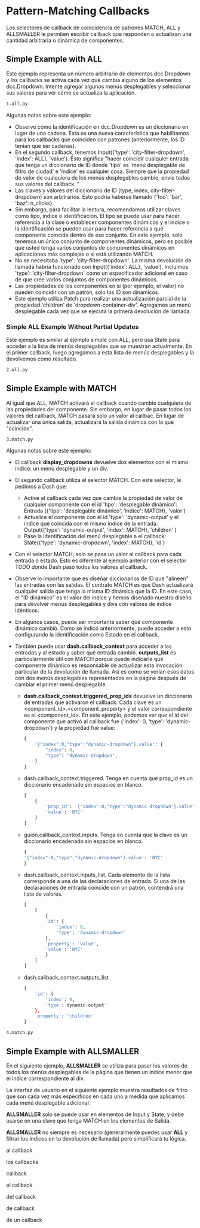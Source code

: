 # Pattern-Matching Callbacks

Los selectores de callback de coincidencia de patrones MATCH, ALL y ALLSMALLER le permiten escribir callback que responden o actualizan una cantidad arbitraria o dinámica de componentes.

## Simple Example with ALL

Este ejemplo representa un número arbitrario de elementos dcc.Dropdown y los callbacks se activa cada vez que cambia alguno de los elementos dcc.Dropdown. Intente agregar algunos menús desplegables y seleccionar sus valores para ver cómo se actualiza la aplicación.

```bash
1.all.py
```

Algunas notas sobre este ejemplo:

- Observe cómo la identificación en dcc.Dropdown es un diccionario en lugar de una cadena. Esta es una nueva característica que habilitamos para los callbacks que coinciden con patrones (anteriormente, los ID tenían que ser cadenas).
- En el segundo callback, tenemos Input({'type': 'city-filter-dropdown', 'index': ALL}, 'value'). Esto significa "hacer coincidir cualquier entrada que tenga un diccionario de ID donde 'tipo' es 'menú desplegable de filtro de ciudad' e 'índice' es cualquier cosa. Siempre que la propiedad de valor de cualquiera de los menús desplegables cambie, envíe todos sus valores del callback. "
- Las claves y valores del diccionario de ID (type, index, city-filter-dropdown) son arbitrarios. Esto podría haberse llamado {'foo': 'bar', 'baz': n_clicks}.
- Sin embargo, para facilitar la lectura, recomendamos utilizar claves como tipo, índice o identificación. El tipo se puede usar para hacer referencia a la clase o establecer componentes dinámicos y el índice o la identificación se pueden usar para hacer referencia a qué componente coincide dentro de ese conjunto. En este ejemplo, solo tenemos un único conjunto de componentes dinámicos, pero es posible que usted tenga varios conjuntos de componentes dinámicos en aplicaciones más complejas o si está utilizando MATCH.
- No se necesitaba 'type': 'city-filter-dropdown'. La misma devolución de llamada habría funcionado con Input({'index': ALL}, 'value'). Incluimos 'type': 'city-filter-dropdown' como un especificador adicional en caso de que cree varios conjuntos de componentes dinámicos.
- Las propiedades de los componentes en sí (por ejemplo, el valor) no pueden coincidir con un patrón, solo los ID son dinámicos.
- Este ejemplo utiliza Patch para realizar una actualización parcial de la propiedad 'children' de 'dropdown-container-div'. Agregamos un menú desplegable cada vez que se ejecuta la primera devolución de llamada.

### Simple ALL Example Without Partial Updates

Este ejemplo es similar al ejemplo simple con ALL, pero usa State para acceder a la lista de menús desplegables que se muestran actualmente. En el primer callback, luego agregamos a esta lista de menús desplegables y la devolvemos como resultado.

```bash
2.all.py
```

## Simple Example with MATCH

Al igual que ALL, MATCH activará el callback cuando cambie cualquiera de las propiedades del componente. Sin embargo, en lugar de pasar todos los valores del callback, MATCH pasará solo un valor al callbac. En lugar de actualizar una única salida, actualizará la salida dinámica con la que "coincide".

```bash
3.match.py
```

Algunas notas sobre este ejemplo:

- El callback **display_dropdowns** devuelve dos elementos con el mismo índice: un menú desplegable y un div.
- El segundo callback utiliza el selector MATCH. Con este selector, le pedimos a Dash que:
    - Active el callback cada vez que cambie la propiedad de valor de cualquier componente con el id 'tipo': 'desplegable dinámico': Entrada ({'tipo': 'desplegable dinámico', 'índice': MATCH}, 'valor')
    - Actualice el componente con el id 'type': 'dynamic-output' y el índice que coincida con el mismo índice de la entrada: Output({'type': 'dynamic-output', 'index': MATCH}, 'children' )
    - Pase la identificación del menú desplegable a el callback: State({'type': 'dynamic-dropdown', 'index': MATCH}, 'id')
- Con el selector MATCH, solo se pasa un valor al callback para cada entrada o estado. Esto es diferente al ejemplo anterior con el selector TODO donde Dash pasó todos los valores al callback.
- Observe lo importante que es diseñar diccionarios de ID que "alineen" las entradas con las salidas. El contrato MATCH es que Dash actualizará cualquier salida que tenga la misma ID dinámica que la ID. En este caso, el "ID dinámico" es el valor del índice y hemos diseñado nuestro diseño para devolver menús desplegables y divs con valores de índice idénticos.
- En algunos casos, puede ser importante saber qué componente dinámico cambió. Como se indicó anteriormente, puede acceder a esto configurando la identificación como Estado en el callback.
- También puede usar **dash.callback_context** para acceder a las entradas y al estado y saber qué entrada cambió. **outputs_list** es particularmente útil con MATCH porque puede indicarle qué componente dinámico es responsable de actualizar esta invocación particular de la devolución de llamada. Así es como se verían esos datos con dos menús desplegables representados en la página después de cambiar el primer menú desplegable.
    
    - **dash.callback_context.triggered_prop_ids** devuelve un diccionario de entradas que activaron el callback. Cada clave es un <component_id>.<component_property> y el valor correspondiente es el <component_id>. En este ejemplo, podemos ver que el id del componente que activó al callback fue {'index': 0, 'type': 'dynamic-dropdown'} y la propiedad fue value:

        ```python
        {
            '{"index":0,"type":"dynamic-dropdown"}.value': {
                "index": 0,
                "type": "dynamic-dropdown",
            }
        }
        ```
    
    - dash.callback_context.triggered. Tenga en cuenta que prop_id es un diccionario encadenado sin espacios en blanco.

        ```python
        [
            {
                'prop_id': '{"index":0,"type":"dynamic-dropdown"}.value',
                'value': 'NYC'
            }
        ]
        ```

    - guión.callback_context.inputs. Tenga en cuenta que la clave es un diccionario encadenado sin espacios en blanco.

        ```python
        {
        '{"index":0,"type":"dynamic-dropdown"}.value': 'NYC'
        }
        ```

    - dash.callback_context.inputs_list. Cada elemento de la lista corresponde a una de las declaraciones de entrada. Si una de las declaraciones de entrada coincide con un patrón, contendrá una lista de valores.

        ```python
        [
            [
                {
                'id': {
                    'index': 0,
                    'type': 'dynamic-dropdown'
                },
                'property': 'value',
                'value': 'NYC'
                }
            ]
        ]
        ```

    - dash.callback_context.outputs_list

        ```python
        {
            'id': {
                'index': 0,
                'type': dynamic-output'
            },
            'property': 'children'
        }
        ```
    
```bash
4.match.py
```

## Simple Example with ALLSMALLER

En el siguiente ejemplo, **ALLSMALLER** se utiliza para pasar los valores de todos los menús desplegables de la página que tienen un índice menor que el índice correspondiente al div.

La interfaz de usuario en el siguiente ejemplo muestra resultados de filtro que son cada vez más específicos en cada uno a medida que aplicamos cada menú desplegable adicional.

**ALLSMALLER** solo se puede usar en elementos de Input y State, y debe usarse en una clave que tenga MATCH en los elementos de Salida.

**ALLSMALLER** no siempre es necesario (generalmente puedes usar **ALL** y filtrar los índices en tu devolución de llamada) pero simplificará tu lógica.










al callback

los callbacks

callback

el callback

del callback

de callback

de un callback